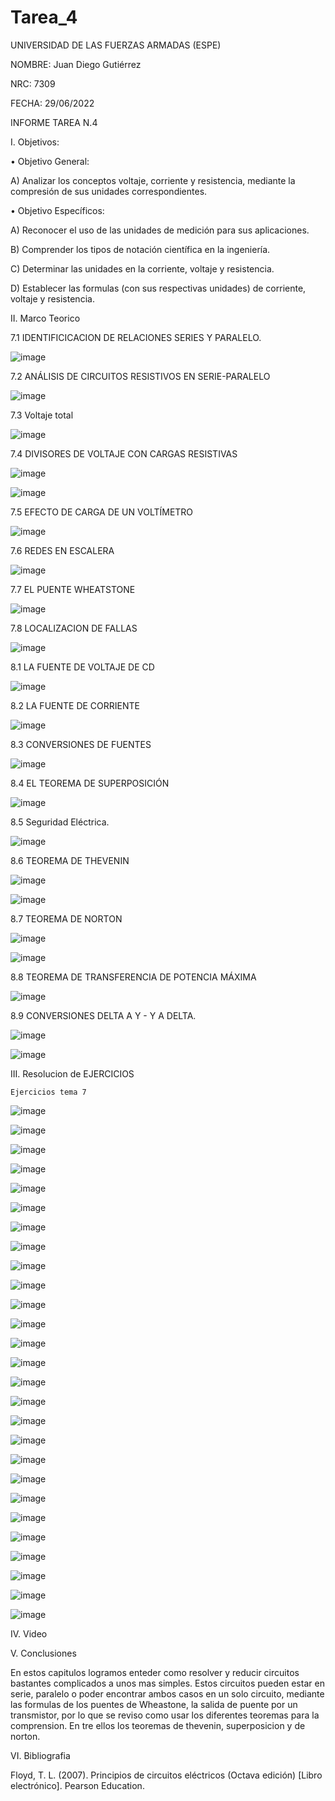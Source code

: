 # Tarea_4

UNIVERSIDAD DE LAS FUERZAS ARMADAS (ESPE)

NOMBRE: Juan Diego Gutiérrez

NRC: 7309

FECHA: 29/06/2022

INFORME TAREA N.4

I. Objetivos:

•	Objetivo General: 

A)	Analizar los conceptos voltaje, corriente y resistencia, mediante la compresión de sus unidades correspondientes.

•	Objetivo Específicos:

A)	Reconocer el uso de las unidades de medición para sus aplicaciones.

B)	Comprender los tipos de notación científica en la ingeniería.

C)	Determinar las unidades en la corriente, voltaje y resistencia.

D)	Establecer las formulas (con sus respectivas unidades) de corriente, voltaje y resistencia.

II. Marco Teorico

7.1 IDENTIFICICACION DE RELACIONES SERIES Y PARALELO.

![image](https://user-images.githubusercontent.com/105677161/176562254-9b5d38af-a18a-4e57-b232-3e715c2dca8a.png)

7.2 ANÁLISIS DE CIRCUITOS RESISTIVOS EN SERIE-PARALELO

![image](https://user-images.githubusercontent.com/105677161/176562302-7cd5a4ac-311e-4b83-b37e-23559c5f9fb3.png)

7.3 Voltaje total

![image](https://user-images.githubusercontent.com/105677161/176562335-e0ca9720-ac22-4626-902a-3aaee66f4828.png)

7.4 DIVISORES DE VOLTAJE CON CARGAS RESISTIVAS

![image](https://user-images.githubusercontent.com/105677161/176562365-213f4ac0-fdf1-4e48-aef7-5148b40d2f45.png)

![image](https://user-images.githubusercontent.com/105677161/176562387-a5134525-56d8-4e1d-8dc5-a75aa4627875.png)

7.5 EFECTO DE CARGA DE UN VOLTÍMETRO

![image](https://user-images.githubusercontent.com/105677161/176562403-29bee8d4-659c-40eb-8bae-32899651fd10.png)

7.6 REDES EN ESCALERA

![image](https://user-images.githubusercontent.com/105677161/176562436-13f6e00a-6792-46ad-9726-e00d3d72fb78.png)

7.7 EL PUENTE WHEATSTONE

![image](https://user-images.githubusercontent.com/105677161/176562484-a5426d19-356b-4207-9dab-9fabb822329c.png)

7.8 LOCALIZACION DE FALLAS

![image](https://user-images.githubusercontent.com/105677161/176562518-4a3ee2e9-c78a-4246-ad8c-4ddbdb887ddb.png)

8.1 LA FUENTE DE VOLTAJE DE CD

![image](https://user-images.githubusercontent.com/105677161/176562552-26b0ffad-c5e2-45af-b47f-751fca9b93ab.png)

8.2 LA FUENTE DE CORRIENTE

![image](https://user-images.githubusercontent.com/105677161/176562577-55428b4a-ba77-4a69-a2d3-fe285c4717ef.png)

8.3 CONVERSIONES DE FUENTES

![image](https://user-images.githubusercontent.com/105677161/176562608-f2d506c6-d133-4581-bdf0-3d8e90c1c47d.png)

8.4 EL TEOREMA DE SUPERPOSICIÓN

![image](https://user-images.githubusercontent.com/105677161/176562650-3bace3f4-1b9f-47e8-a9bd-6c49546924f0.png)

8.5 Seguridad Eléctrica.

![image](https://user-images.githubusercontent.com/105677161/176562725-f73c7bec-0366-40db-a263-baddbdf59f5d.png)

8.6 TEOREMA DE THEVENIN

![image](https://user-images.githubusercontent.com/105677161/176562795-abaa46db-7f3a-486d-9d4a-c02079aec5ec.png)

![image](https://user-images.githubusercontent.com/105677161/176562804-9d09bc83-d05c-4687-93ad-dcfef7469b40.png)

8.7 TEOREMA DE NORTON

![image](https://user-images.githubusercontent.com/105677161/176562874-0ca15f0c-e70f-4546-8000-ba2d706902c5.png)

![image](https://user-images.githubusercontent.com/105677161/176562892-08218a52-e3cf-455d-a99e-6177550a2761.png)

8.8 TEOREMA DE TRANSFERENCIA DE POTENCIA MÁXIMA

![image](https://user-images.githubusercontent.com/105677161/176562921-9fc2fdcb-15b9-4b43-bce3-b498a6300dc5.png)

8.9 CONVERSIONES DELTA A Y - Y A DELTA. 

![image](https://user-images.githubusercontent.com/105677161/176562943-24c1d831-6f85-44f0-8a24-19a1a5719488.png)

![image](https://user-images.githubusercontent.com/105677161/176562950-1e0e49e5-4dfc-425f-933f-a61da3b4a83a.png)

III. Resolucion de EJERCICIOS

    Ejercicios tema 7
    
![image](https://user-images.githubusercontent.com/105677161/176577578-616ce0bf-83b9-467d-887d-868db36edb0f.png)

![image](https://user-images.githubusercontent.com/105677161/176584070-1754c99c-fa4d-4944-a5fd-dbf7411a7b0c.png)

![image](https://user-images.githubusercontent.com/105677161/176584468-d07cfe33-16ca-440e-8bec-be87a1f51feb.png)

![image](https://user-images.githubusercontent.com/105677161/176730847-3ebeb924-8621-4b8d-9276-3a18176937c3.png)

![image](https://user-images.githubusercontent.com/105677161/176730932-d7433f89-d6b1-48d9-aaab-1a57bd1e591a.png)

![image](https://user-images.githubusercontent.com/105677161/176731020-f6291a4d-d2d4-49d9-87dd-82c01a3ea8aa.png)

![image](https://user-images.githubusercontent.com/105677161/176731082-5abb7b09-c29e-48c2-b39a-22f3512857b3.png)

![image](https://user-images.githubusercontent.com/105677161/176731206-63a1c15a-a29c-4660-b1b2-e15d402ff690.png)

![image](https://user-images.githubusercontent.com/105677161/176731322-39864a48-e1db-4815-aabf-31c5171fd726.png)

![image](https://user-images.githubusercontent.com/105677161/176731406-ff8188eb-d266-41ee-9883-701b35f3199d.png)

![image](https://user-images.githubusercontent.com/105677161/176731585-3e291cae-c7ea-4b4b-aff3-fc4a6a712ce1.png)

![image](https://user-images.githubusercontent.com/105677161/176731619-a8e42777-6067-4121-8518-e5b1931e92cd.png)

![image](https://user-images.githubusercontent.com/105677161/176731667-c075cb0d-c2fe-47d8-9df3-dfc9a7cfd091.png)

![image](https://user-images.githubusercontent.com/105677161/176731789-9c23f7e9-a815-4ec8-9587-974d8ecb5c1c.png)

![image](https://user-images.githubusercontent.com/105677161/176732022-7ab31c81-cf79-4cde-b474-8edd9109ffdd.png)

![image](https://user-images.githubusercontent.com/105677161/176732030-6a0d9430-557c-4d66-b851-21ded9467ef7.png)

![image](https://user-images.githubusercontent.com/105677161/176732171-292f2f5a-b02e-4af5-a95c-5d9665c199b5.png)

![image](https://user-images.githubusercontent.com/105677161/176732245-c16a126f-c8a8-4fc4-8111-78ac5a3da143.png)

![image](https://user-images.githubusercontent.com/105677161/176732339-3ca38ba2-f254-4fc4-a472-13b92cabef25.png)

![image](https://user-images.githubusercontent.com/105677161/176732431-29a25a41-e945-4aab-ae23-570a598ef0ca.png)

![image](https://user-images.githubusercontent.com/105677161/176732565-893ae992-e23c-4994-a91e-17b9effb1382.png)

![image](https://user-images.githubusercontent.com/105677161/176732657-3ef4a13a-6c34-4c17-b571-8548f65c3b62.png)

![image](https://user-images.githubusercontent.com/105677161/176732744-9e9762b2-bd0b-4b20-9e91-58ae58de6699.png)

![image](https://user-images.githubusercontent.com/105677161/176732868-12d85cff-dac2-439d-86ed-0e76028e3f63.png)

![image](https://user-images.githubusercontent.com/105677161/176732889-0af256b7-c7f5-4978-ba4f-b721c0592d61.png)

![image](https://user-images.githubusercontent.com/105677161/176732982-16c90691-b808-40be-a407-d64adb2ec2af.png)

![image](https://user-images.githubusercontent.com/105677161/176733063-e9cd3fc4-ecd6-4ab5-8280-12fea35e0cb8.png)

IV. Video



V. Conclusiones 

En estos capitulos logramos enteder como resolver y reducir circuitos bastantes complicados a unos mas simples.
Estos circuitos pueden estar en serie, paralelo o poder encontrar ambos casos en un solo circuito, mediante las
formulas de los puentes de Wheastone, la salida de puente por un transmistor, por lo que se reviso como usar los 
diferentes teoremas para la comprension. En tre ellos los teoremas de thevenin, superposicion y de norton.

VI. Bibliografia 

Floyd, T. L. (2007). Principios de circuitos eléctricos (Octava edición) [Libro electrónico]. Pearson Education.











